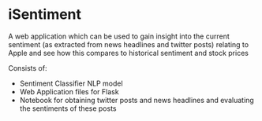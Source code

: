 # iSentiment #
A web application which can be used to gain insight into the current sentiment (as extracted from news headlines and twitter posts) relating to Apple and see how this compares to historical sentiment and stock prices

Consists of:
- Sentiment Classifier NLP model
- Web Application files for Flask
- Notebook for obtaining twitter posts and news headlines and evaluating the sentiments of these posts
